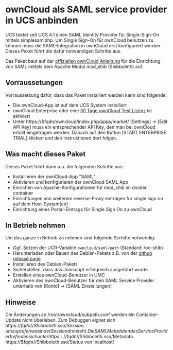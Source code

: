 # ownCloud als SAML service provider in UCS anbinden

UCS bietet seit UCS 4.1 einen SAML Identity Provider für Single-Sign-On mittels simplesamlphp.
Um Single Sign-On für ownCloud benutzen zu können muss die SAML-Integration in ownCloud erst konfiguriert werden. Dieses Paket führt die dafür notwendigen Schritte aus.

Das Paket baut auf der [offiziellen ownCloud Anleitung](https://doc.owncloud.org/server/10.0/admin_manual/enterprise/user_management/user_auth_shibboleth.html?highlight=saml) für die Einrichtung von SAML mittels dem Apache Modul mod\_shib (Shibboleth) auf.

## Vorraussetungen
Vorraussetzung dafür, dass das Paket installiert werden kann sind folgende:
* Die ownCloud-App ist auf dem UCS System installiert
* ownCloud Enterprise oder eine [30 Tage ownCloud Test Lizenz](https://marketplace.owncloud.com/enterprise-trial) ist aktiviert
* Unter https://$fqdn/owncloud/index.php/apps/market/ [Settings] → [Edit API Key] muss ein entsprechender API Key, den man bei ownCloud erhält eingetragen werden. Danach auf den Button [START ENTERPRISE TRIAL] klicken und den Instruktionen dort folgen.

## Was macht dieses Paket
Dieses Paket führt dann u.a. die folgenden Schritte aus:
* Installieren der ownCloud-App "SAML"
* Aktivieren und konfigurieren der ownCloud SAML App
* Einrichen von Apache-Konfigurationen für mod\_shib im docker container
* Einrichtungen von weiterem reverse-Proxy einträgen für single sign on auf dem Host-System(en)
* Einrichtung eines Portal-Eintrags für Single Sign On zu ownCloud

## In Betrieb nehmen
Um das ganze in Betrieb zu nehmen sind folgende Scrhitte notwendig:
* Ggf. Setzen der UCR-Variable `owncloud/saml/path` (Standard: /oc-shib)
* Herunterladen oder Bauen des Debian-Pakets z.B. von der [github release page](https://github.com/univention/univention-owncloud-saml/releases)
* Installieren des Debian-Pakets
* Sicherstellen, dass das Joinscript erfolgreich ausgeführt wurde
* Erstellen eines ownCloud-Benutzer in UMC
* Aktivieren des ownCloud-Benutzer für den SAML Service Provider unterhalb von [Konto] → [SAML Einstellungen]

## Hinweise
Die Änderungen an /root/owncloud/subpath.conf werden ein Container-Update nicht überleben.
Zum Debuggen eignet sich https://$fqdn//Shibboleth.sso/Session, um zu prüfen was in der Session drin steht.
Die SAML Metadaten des Service Provider befinden sich unter https://$fqdn//Shibboleth.sso/Metadata.
https://$fqdn//Shibboleth.sso/Status von localhost!
